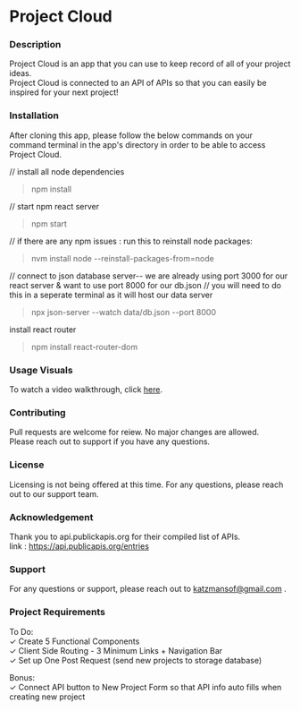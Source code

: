 # Project Cloud
### Description
Project Cloud is an app that you can use to keep record of all of your project ideas. <br />
Project Cloud is connected to an API of APIs so that you can easily be inspired for your next project! 


### Installation 

After cloning this app, please follow the below commands on your command terminal in the app's directory in order to be able to access Project Cloud. 

// install all node dependencies
> npm install

// start npm react server
> npm start 

// if there are any npm issues : run this to reinstall node packages: 
> nvm install node --reinstall-packages-from=node

// connect to json database server-- we are already using port 3000 for our react server & want to use port 8000 for our db.json
// you will need to do this in a seperate terminal as it will host our data server
> npx json-server --watch data/db.json --port 8000 

install react router 
> npm install react-router-dom 

### Usage Visuals
To watch a video walkthrough, click [here](https://youtu.be/vyX1ysLiosc). 

### Contributing
Pull requests are welcome for reiew. No major changes are allowed.<br />
Please reach out to support if you have any questions.

### License
Licensing is not being offered at this time. For any questions, please reach out to our support team.

### Acknowledgement
Thank you to api.publickapis.org for their compiled list of APIs. <br />
link : https://api.publicapis.org/entries

### Support
For any questions or support, please reach out to katzmansof@gmail.com .

### Project Requirements 
To Do: <br />
✓ Create 5 Functional Components <br />
✓ Client Side Routing - 3 Minimum Links + Navigation Bar<br />
✓ Set up One Post Request (send new projects to storage database)

Bonus: <br />
✓ Connect API button to New Project Form so that API info auto fills when creating new project 
